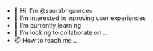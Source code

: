 - 👋 Hi, I’m @saurabhgaurdev
- 👀 I’m interested in inproving user experiences
- 🌱 I’m currently learning 
- 💞️ I’m looking to collaborate on ...
- 📫 How to reach me ...

<!---
saurabhgaurdev/saurabhgaurdev is a ✨ special ✨ repository because its `README.md` (this file) appears on your GitHub profile.
You can click the Preview link to take a look at your changes.
--->
